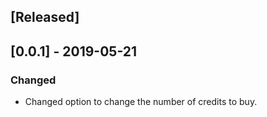 
## [Released]

## [0.0.1] - 2019-05-21

### Changed
- Changed option to change the number of credits to buy.